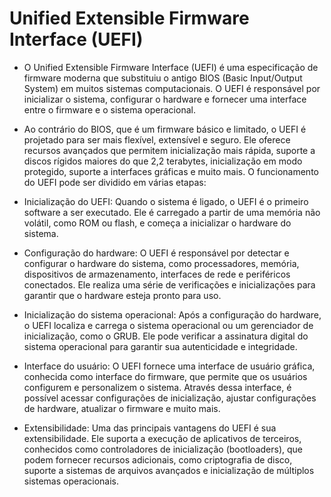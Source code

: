 # Unified Extensible Firmware Interface (UEFI)

* O Unified Extensible Firmware Interface (UEFI) é uma especificação de firmware moderna que substituiu o antigo BIOS (Basic Input/Output System) em muitos sistemas computacionais. O UEFI é responsável por inicializar o sistema, configurar o hardware e fornecer uma interface entre o firmware e o sistema operacional.

* Ao contrário do BIOS, que é um firmware básico e limitado, o UEFI é projetado para ser mais flexível, extensível e seguro. Ele oferece recursos avançados que permitem inicialização mais rápida, suporte a discos rígidos maiores do que 2,2 terabytes, inicialização em modo protegido, suporte a interfaces gráficas e muito mais. O funcionamento do UEFI pode ser dividido em várias etapas:

* Inicialização do UEFI: Quando o sistema é ligado, o UEFI é o primeiro software a ser executado. Ele é carregado a partir de uma memória não volátil, como ROM ou flash, e começa a inicializar o hardware do sistema.

* Configuração do hardware: O UEFI é responsável por detectar e configurar o hardware do sistema, como processadores, memória, dispositivos de armazenamento, interfaces de rede e periféricos conectados. Ele realiza uma série de verificações e inicializações para garantir que o hardware esteja pronto para uso.

* Inicialização do sistema operacional: Após a configuração do hardware, o UEFI localiza e carrega o sistema operacional ou um gerenciador de inicialização, como o GRUB. Ele pode verificar a assinatura digital do sistema operacional para garantir sua autenticidade e integridade.

* Interface do usuário: O UEFI fornece uma interface de usuário gráfica, conhecida como interface do firmware, que permite que os usuários configurem e personalizem o sistema. Através dessa interface, é possível acessar configurações de inicialização, ajustar configurações de hardware, atualizar o firmware e muito mais.

* Extensibilidade: Uma das principais vantagens do UEFI é sua extensibilidade. Ele suporta a execução de aplicativos de terceiros, conhecidos como controladores de inicialização (bootloaders), que podem fornecer recursos adicionais, como criptografia de disco, suporte a sistemas de arquivos avançados e inicialização de múltiplos sistemas operacionais.

